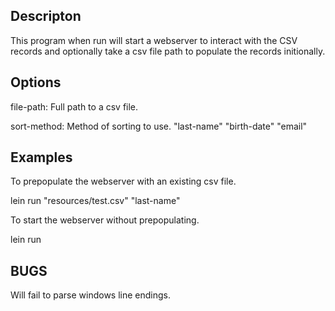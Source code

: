 ## Descripton

This program when run will start a webserver to interact with the CSV records and optionally take a csv file path to populate the records initionally.

## Options

file-path: Full path to a csv file.

sort-method: Method of sorting to use. "last-name" "birth-date" "email"

## Examples

To prepopulate the webserver with an existing csv file.

lein run "resources/test.csv" "last-name"

To start the webserver without prepopulating.

lein run 

## BUGS

Will fail to parse windows line endings.
